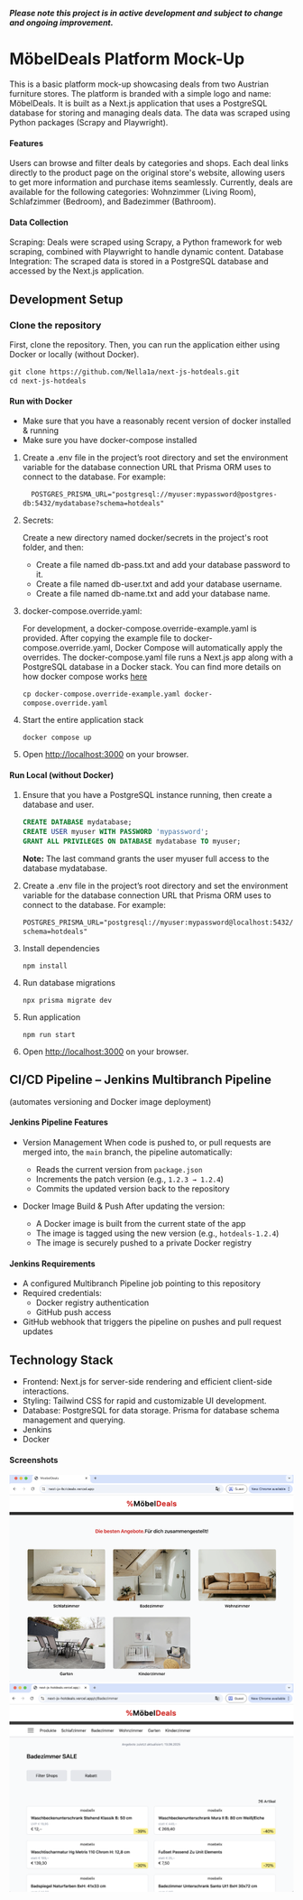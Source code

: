 **_Please note this project is in active development and subject to change and ongoing improvement._**

# MöbelDeals Platform Mock-Up

This is a basic platform mock-up showcasing deals from two Austrian furniture stores. The platform is branded with a simple logo and name: MöbelDeals.
It is built as a Next.js application that uses a PostgreSQL database for storing and managing deals data. The data was scraped using Python packages (Scrapy and Playwright).

#### Features

Users can browse and filter deals by categories and shops.
Each deal links directly to the product page on the original store's website, allowing users to get more information and purchase items seamlessly.
Currently, deals are available for the following categories: Wohnzimmer (Living Room), Schlafzimmer (Bedroom), and Badezimmer (Bathroom).

#### Data Collection

Scraping: Deals were scraped using Scrapy, a Python framework for web scraping, combined with Playwright to handle dynamic content.
Database Integration: The scraped data is stored in a PostgreSQL database and accessed by the Next.js application.

## Development Setup

### Clone the repository

First, clone the repository. Then, you can run the application either using Docker or locally (without Docker).

```
git clone https://github.com/Nella1a/next-js-hotdeals.git
cd next-js-hotdeals
```

#### Run with Docker

- Make sure that you have a reasonably recent version of docker installed & running
- Make sure you have docker-compose installed

1. Create a .env file in the project’s root directory and set the environment variable for the database connection URL that Prisma ORM uses to connect to the database.
   For example:

   ```
     POSTGRES_PRISMA_URL="postgresql://myuser:mypassword@postgres-db:5432/mydatabase?schema=hotdeals"
   ```

2. Secrets:

   Create a new directory named docker/secrets in the project's root folder, and then:

   - Create a file named db-pass.txt and add your database password to it.
   - Create a file named db-user.txt and add your database username.
   - Create a file named db-name.txt and add your database name.

3. docker-compose.override.yaml:

   For development, a docker-compose.override-example.yaml is provided. After copying the example file to docker-compose.override.yaml, Docker Compose will automatically apply the overrides. The docker-compose.yaml file runs a Next.js app along with a PostgreSQL database in a Docker stack. You can find more details on how docker compose works [here](https://docs.docker.com/compose/how-tos/multiple-compose-files/merge/)

   ```
   cp docker-compose.override-example.yaml docker-compose.override.yaml
   ```

4. Start the entire application stack

   ```
   docker compose up
   ```

5. Open <http://localhost:3000> on your browser.

#### Run Local (without Docker)

1. Ensure that you have a PostgreSQL instance running, then create a database and user.

   ```sql
   CREATE DATABASE mydatabase;
   CREATE USER myuser WITH PASSWORD 'mypassword';
   GRANT ALL PRIVILEGES ON DATABASE mydatabase TO myuser;
   ```

   **Note:** The last command grants the user myuser full access to the database mydatabase.

2. Create a .env file in the project’s root directory and set the environment variable for the database connection URL that Prisma ORM uses to connect to the database.
   For example:

   ```text
   POSTGRES_PRISMA_URL="postgresql://myuser:mypassword@localhost:5432/mydatabase?schema=hotdeals"
   ```

3. Install dependencies

   ```text
   npm install
   ```

4. Run database migrations

   ```text
   npx prisma migrate dev
   ```

5. Run application

   ```text
   npm run start
   ```

6. Open <http://localhost:3000> on your browser.

## CI/CD Pipeline – Jenkins Multibranch Pipeline

(automates versioning and Docker image deployment)

#### Jenkins Pipeline Features

- Version Management
  When code is pushed to, or pull requests are merged into, the `main` branch, the pipeline automatically:

  - Reads the current version from `package.json`
  - Increments the patch version (e.g., `1.2.3 → 1.2.4`)
  - Commits the updated version back to the repository

- Docker Image Build & Push
  After updating the version:
  - A Docker image is built from the current state of the app
  - The image is tagged using the new version (e.g., `hotdeals-1.2.4`)
  - The image is securely pushed to a private Docker registry

#### Jenkins Requirements

- A configured Multibranch Pipeline job pointing to this repository
- Required credentials:
  - Docker registry authentication
  - GitHub push access
- GitHub webhook that triggers the pipeline on pushes and pull request updates

## Technology Stack

- Frontend: Next.js for server-side rendering and efficient client-side interactions.
- Styling: Tailwind CSS for rapid and customizable UI development.
- Database: PostgreSQL for data storage. Prisma for database schema management and querying.
- Jenkins
- Docker

#### Screenshots

![Index Page](./public/picIndexPage.png)
![Index Page](./public/picCatPage.png)
